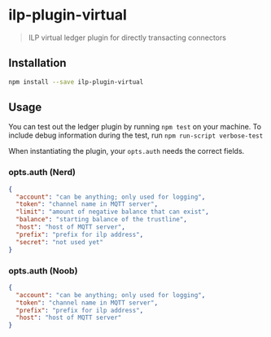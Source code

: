 # ilp-plugin-virtual

> ILP virtual ledger plugin for directly transacting connectors

## Installation

``` sh
npm install --save ilp-plugin-virtual
```

## Usage

You can test out the ledger plugin by running `npm test` on your machine.  To
include debug information during the test, run `npm run-script verbose-test`

When instantiating the plugin, your `opts.auth` needs the correct fields.

### opts.auth (Nerd)

```json
{
  "account": "can be anything; only used for logging",
  "token": "channel name in MQTT server",
  "limit": "amount of negative balance that can exist",
  "balance": "starting balance of the trustline",
  "host": "host of MQTT server",
  "prefix": "prefix for ilp address",
  "secret": "not used yet"
}
```

### opts.auth (Noob)

```json
{
  "account": "can be anything; only used for logging",
  "token": "channel name in MQTT server",
  "prefix": "prefix for ilp address",
  "host": "host of MQTT server"
}
```

